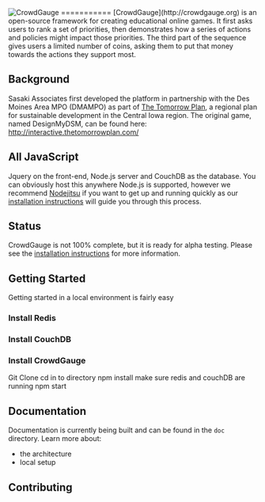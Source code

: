 <img src="http://crowdgauge.org/img/CrowdgaugeH.gif" alt="CrowdGauge" />
===========
[CrowdGauge](http://crowdgauge.org) is an open-source framework for creating educational online games. It first asks users to rank a set of priorities, then demonstrates how a series of actions and policies might impact those priorities. The third part of the sequence gives users a limited number of coins, asking them to put that money towards the actions they support most.

## Background
Sasaki Associates first developed the platform in partnership with the Des Moines Area MPO (DMAMPO) as part of [The Tomorrow Plan](http://www.thetomorrowplan.com/), a regional plan for sustainable development in the Central Iowa region. The original game, named DesignMyDSM, can be found here: http://interactive.thetomorrowplan.com/

## All JavaScript
Jquery on the front-end, Node.js server and CouchDB as the database. You can obviously host this anywhere Node.js is supported, however we recommend [Nodejitsu](http://nodejitsu.com/) if you want to get up and running quickly as our [installation instructions](https://github.com/placematters-decision-lab/crowdgauge/wiki/Installation-Instructions-on-NodeJitsu) will guide you through this process.

## Status
CrowdGauge is not 100% complete, but it is ready for alpha testing. Please see the [installation instructions](https://github.com/placematters-decision-lab/crowdgauge/wiki/Installation-Instructions-on-NodeJitsu) for more information.

## Getting Started
Getting started in a local environment is fairly easy
### Install Redis
### Install CouchDB
### Install CrowdGauge
Git Clone
cd in to directory
npm install
make sure redis and couchDB are running
npm start

## Documentation
Documentation is currently being built and can be found in the ```doc``` directory.  Learn more about:
- the architecture
- local setup

## Contributing